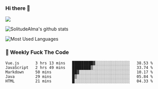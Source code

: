 ### Hi there 👋

<p>
  <a href="https://count.getloli.com/"><img src="https://count.getloli.com/get/@:solitudealma"></a>
</p>

![SolitudeAlma's github stats](https://github-readme-stats.vercel.app/api?username=solitudealma&show_icons=true&theme=radical)

![Most Used Languages](https://github-readme-stats.vercel.app/api/top-langs/?username=solitudealma&layout=compact&hide_border=true&theme=dark)
<!-- ![visitors](https://visitor-badge.glitch.me/badge?page_id=solitudealma.solitudealma.id) -->


### :dart: Weekly Fuck The Code

<!--START_SECTION:waka-->
```text
Vue.js       3 hrs 13 mins   █████████▓░░░░░░░░░░░░░░░   38.53 % 
JavaScript   2 hrs 49 mins   ████████▒░░░░░░░░░░░░░░░░   33.74 % 
Markdown     50 mins         ██▓░░░░░░░░░░░░░░░░░░░░░░   10.17 % 
Java         29 mins         █▒░░░░░░░░░░░░░░░░░░░░░░░   05.84 % 
HTML         21 mins         █░░░░░░░░░░░░░░░░░░░░░░░░   04.33 % 
```
<!--END_SECTION:waka-->
